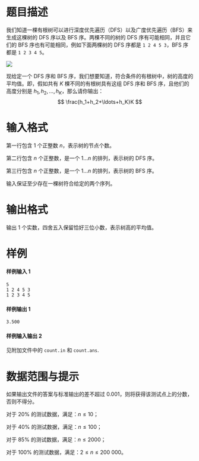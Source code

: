 
# 题目描述

我们知道一棵有根树可以进行深度优先遍历（DFS）以及广度优先遍历（BFS）来生成这棵树的 DFS 序以及 BFS 序。两棵不同的树的 DFS 序有可能相同，并且它们的 BFS 序也有可能相同，例如下面两棵树的 DFS 序都是 `1 2 4 5 3`，BFS 序都是 `1 2 3 4 5`。

![](source/loj/2665/img/aHR0cHM6Ly9pLmxvbGkubmV0LzIwMTgvMDYvMTAvNWIxY2U4YzY1MjFjNC5wbmc=.png)

现给定一个 DFS 序和 BFS 序，我们想要知道，符合条件的有根树中，树的高度的平均值。即，假如共有 $K$ 棵不同的有根树具有这组 DFS 序和 BFS 序，且他们的高度分别是 $h_1, h_2, \ldots, h_K$，那么请你输出：
$$
\frac{h_1+h_2+\ldots+h_K}K
$$


# 输入格式

第一行包含 $1$ 个正整数 $n$，表示树的节点个数。

第二行包含 $n$ 个正整数，是一个 $1 \ldots n$ 的排列，表示树的 DFS 序。

第三行包含 $n$ 个正整数，是一个 $1 \ldots n$ 的排列，表示树的 BFS 序。

输入保证至少存在一棵树符合给定的两个序列。

# 输出格式

输出 $1$ 个实数，四舍五入保留恰好三位小数，表示树高的平均值。

# 样例

#### 样例输入 1
```plain
5
1 2 4 5 3
1 2 3 4 5
```

#### 样例输出 1
```plain
3.500
```

#### 样例输入输出 2
见附加文件中的 `count.in` 和 `count.ans`.



# 数据范围与提示

如果输出文件的答案与标准输出的差不超过 $0.001$，则将获得该测试点上的分数，否则不得分。

对于 $20\%$ 的测试数据，满足：$n \le 10$；

对于 $40\%$ 的测试数据，满足：$n \le 100$；

对于 $85\%$ 的测试数据，满足：$n \le 2000$；

对于 $100\%$ 的测试数据，满足：$2 \le n \le 200\ 000$。

